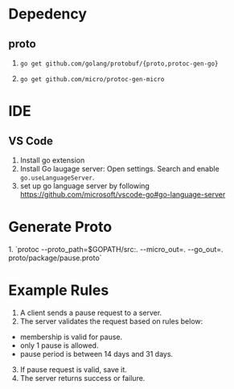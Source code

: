<h1> Depedency </h1>
<h2> proto </h2>

1. `go get github.com/golang/protobuf/{proto,protoc-gen-go}`

2. `go get github.com/micro/protoc-gen-micro`


<h1> IDE </h1>

<h2>VS Code</h2>

1. Install go extension
2. Install Go laugage server: 
Open settings. Search and enable `go.useLanguageServer`.
3. set up go language server by following https://github.com/microsoft/vscode-go#go-language-server

<h1> Generate Proto </h1>
1. `protoc --proto_path=$GOPATH/src:. --micro_out=. --go_out=. proto/package/pause.proto`

<h1> Example Rules </h1>

1. A client sends a pause request to a server.
2. The server validates the request based on rules below:
  * membership is valid for pause.
  * only 1 pause is allowed.
  * pause period is between 14 days and 31 days.
3. If pause request is valid, save it.
4. The server returns success or failure.